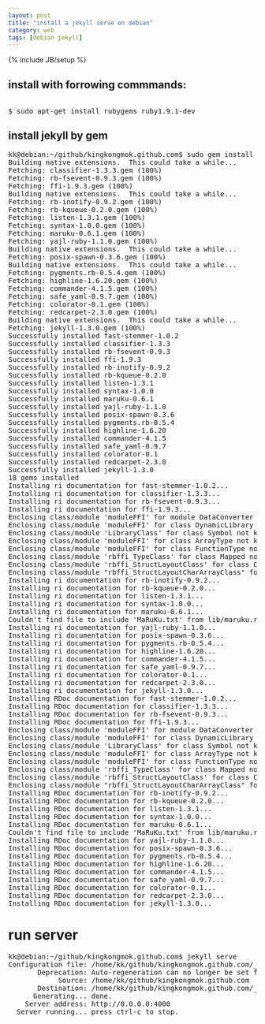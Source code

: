 ```yaml
---
layout: post
title: "install a jekyll serve on debian"
category: web
tags: [debian jekyll]
---
```

{% include JB/setup %}
## install with forrowing commmands:

<pre>

$ sudo apt-get install rubygems ruby1.9.1-dev
</pre>

## install jekyll by gem
<pre>
kk@debian:~/github/kingkongmok.github.com$ sudo gem install jekyll
Building native extensions.  This could take a while...
Fetching: classifier-1.3.3.gem (100%)
Fetching: rb-fsevent-0.9.3.gem (100%)
Fetching: ffi-1.9.3.gem (100%)
Building native extensions.  This could take a while...
Fetching: rb-inotify-0.9.2.gem (100%)
Fetching: rb-kqueue-0.2.0.gem (100%)
Fetching: listen-1.3.1.gem (100%)
Fetching: syntax-1.0.0.gem (100%)
Fetching: maruku-0.6.1.gem (100%)
Fetching: yajl-ruby-1.1.0.gem (100%)
Building native extensions.  This could take a while...
Fetching: posix-spawn-0.3.6.gem (100%)
Building native extensions.  This could take a while...
Fetching: pygments.rb-0.5.4.gem (100%)
Fetching: highline-1.6.20.gem (100%)
Fetching: commander-4.1.5.gem (100%)
Fetching: safe_yaml-0.9.7.gem (100%)
Fetching: colorator-0.1.gem (100%)
Fetching: redcarpet-2.3.0.gem (100%)
Building native extensions.  This could take a while...
Fetching: jekyll-1.3.0.gem (100%)
Successfully installed fast-stemmer-1.0.2
Successfully installed classifier-1.3.3
Successfully installed rb-fsevent-0.9.3
Successfully installed ffi-1.9.3
Successfully installed rb-inotify-0.9.2
Successfully installed rb-kqueue-0.2.0
Successfully installed listen-1.3.1
Successfully installed syntax-1.0.0
Successfully installed maruku-0.6.1
Successfully installed yajl-ruby-1.1.0
Successfully installed posix-spawn-0.3.6
Successfully installed pygments.rb-0.5.4
Successfully installed highline-1.6.20
Successfully installed commander-4.1.5
Successfully installed safe_yaml-0.9.7
Successfully installed colorator-0.1
Successfully installed redcarpet-2.3.0
Successfully installed jekyll-1.3.0
18 gems installed
Installing ri documentation for fast-stemmer-1.0.2...
Installing ri documentation for classifier-1.3.3...
Installing ri documentation for rb-fsevent-0.9.3...
Installing ri documentation for ffi-1.9.3...
Enclosing class/module 'moduleFFI' for module DataConverter not known
Enclosing class/module 'moduleFFI' for class DynamicLibrary not known
Enclosing class/module 'LibraryClass' for class Symbol not known
Enclosing class/module 'moduleFFI' for class ArrayType not known
Enclosing class/module 'moduleFFI' for class FunctionType not known
Enclosing class/module 'rbffi_TypeClass' for class Mapped not known
Enclosing class/module 'rbffi_StructLayoutClass' for class CharArray not known
Enclosing class/module "rbffi_StructLayoutCharArrayClass" for alias to_str to_s not known
Installing ri documentation for rb-inotify-0.9.2...
Installing ri documentation for rb-kqueue-0.2.0...
Installing ri documentation for listen-1.3.1...
Installing ri documentation for syntax-1.0.0...
Installing ri documentation for maruku-0.6.1...
Couldn't find file to include 'MaRuKu.txt' from lib/maruku.rb
Installing ri documentation for yajl-ruby-1.1.0...
Installing ri documentation for posix-spawn-0.3.6...
Installing ri documentation for pygments.rb-0.5.4...
Installing ri documentation for highline-1.6.20...
Installing ri documentation for commander-4.1.5...
Installing ri documentation for safe_yaml-0.9.7...
Installing ri documentation for colorator-0.1...
Installing ri documentation for redcarpet-2.3.0...
Installing ri documentation for jekyll-1.3.0...
Installing RDoc documentation for fast-stemmer-1.0.2...
Installing RDoc documentation for classifier-1.3.3...
Installing RDoc documentation for rb-fsevent-0.9.3...
Installing RDoc documentation for ffi-1.9.3...
Enclosing class/module 'moduleFFI' for module DataConverter not known
Enclosing class/module 'moduleFFI' for class DynamicLibrary not known
Enclosing class/module 'LibraryClass' for class Symbol not known
Enclosing class/module 'moduleFFI' for class ArrayType not known
Enclosing class/module 'moduleFFI' for class FunctionType not known
Enclosing class/module 'rbffi_TypeClass' for class Mapped not known
Enclosing class/module 'rbffi_StructLayoutClass' for class CharArray not known
Enclosing class/module "rbffi_StructLayoutCharArrayClass" for alias to_str to_s not known
Installing RDoc documentation for rb-inotify-0.9.2...
Installing RDoc documentation for rb-kqueue-0.2.0...
Installing RDoc documentation for listen-1.3.1...
Installing RDoc documentation for syntax-1.0.0...
Installing RDoc documentation for maruku-0.6.1...
Couldn't find file to include 'MaRuKu.txt' from lib/maruku.rb
Installing RDoc documentation for yajl-ruby-1.1.0...
Installing RDoc documentation for posix-spawn-0.3.6...
Installing RDoc documentation for pygments.rb-0.5.4...
Installing RDoc documentation for highline-1.6.20...
Installing RDoc documentation for commander-4.1.5...
Installing RDoc documentation for safe_yaml-0.9.7...
Installing RDoc documentation for colorator-0.1...
Installing RDoc documentation for redcarpet-2.3.0...
Installing RDoc documentation for jekyll-1.3.0...
</pre>

# run server
<pre>
kk@debian:~/github/kingkongmok.github.com$ jekyll serve
Configuration file: /home/kk/github/kingkongmok.github.com/_config.yml
       Deprecation: Auto-regeneration can no longer be set from your configuration file(s). Use the --watch/-w command-line option instead.
            Source: /home/kk/github/kingkongmok.github.com
       Destination: /home/kk/github/kingkongmok.github.com/_site
      Generating... done.
    Server address: http://0.0.0.0:4000
  Server running... press ctrl-c to stop.
</pre>

